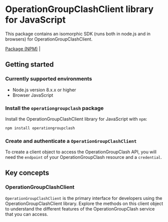 # OperationGroupClashClient library for JavaScript

This package contains an isomorphic SDK (runs both in node.js and in browsers) for OperationGroupClashClient.



[Package (NPM)](https://www.npmjs.com/package/operationgroupclash) |

## Getting started

### Currently supported environments

- Node.js version 8.x.x or higher
- Browser JavaScript


### Install the `operationgroupclash` package

Install the OperationGroupClashClient library for JavaScript with `npm`:

```bash
npm install operationgroupclash
```

### Create and authenticate a `OperationGroupClashClient`

To create a client object to access the OperationGroupClash API, you will need the `endpoint` of your OperationGroupClash resource and a `credential`.
## Key concepts

### OperationGroupClashClient

`OperationGroupClashClient` is the primary interface for developers using the OperationGroupClashClient library. Explore the methods on this client object to understand the different features of the OperationGroupClash service that you can access.

